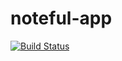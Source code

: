 # noteful-app

[![Build Status](https://travis-ci.org/thinkful-ei20/terrance-noteful-v1.svg?branch=master)](https://travis-ci.org/thinkful-ei20/terrance-noteful-v1)